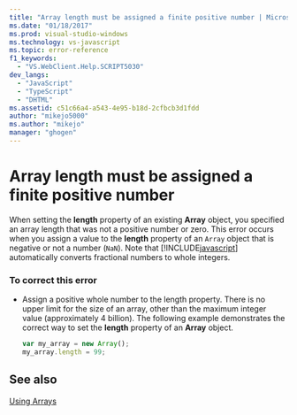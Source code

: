 ```yaml
---
title: "Array length must be assigned a finite positive number | Microsoft Docs"
ms.date: "01/18/2017"
ms.prod: visual-studio-windows
ms.technology: vs-javascript
ms.topic: error-reference
f1_keywords: 
  - "VS.WebClient.Help.SCRIPT5030"
dev_langs: 
  - "JavaScript"
  - "TypeScript"
  - "DHTML"
ms.assetid: c51c66a4-a543-4e95-b18d-2cfbcb3d1fdd
author: "mikejo5000"
ms.author: "mikejo"
manager: "ghogen"
---
```

# Array length must be assigned a finite positive number
When setting the **length** property of an existing **Array** object, you specified an array length that was not a positive number or zero. This error occurs when you assign a value to the **length** property of an `Array` object that is negative or not a number (`NaN`). Note that [!INCLUDE[javascript](../../javascript/includes/javascript-md.md)] automatically converts fractional numbers to whole integers.  
  
### To correct this error  
  
- Assign a positive whole number to the length property. There is no upper limit for the size of an array, other than the maximum integer value (approximately 4 billion). The following example demonstrates the correct way to set the **length** property of an **Array** object.  
  
    ```JavaScript  
    var my_array = new Array();  
    my_array.length = 99;  
    ```  
  
## See also  
 [Using Arrays](https://developer.mozilla.org/docs/Learn/JavaScript/First_steps/Arrays)
